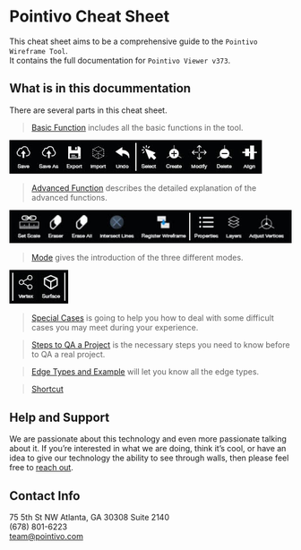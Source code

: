 # Pointivo Cheat Sheet

This cheat sheet aims to be a comprehensive guide to the `Pointivo Wireframe Tool`.   
It contains the full documentation for `Pointivo Viewer v373`.

## What is in this docummentation

There are several parts in this cheat sheet.

>[Basic Function](basic-function.md) includes all the basic functions in the tool.

![](/Images/basic.jpg)

>[Advanced Function](advanced-function.md) describes the detailed explanation of the advanced functions.

![](/Images/advanced.jpg)

>[Mode](mode.md) gives the introduction of the three different modes.

![](/Images/mode.jpg)

>[Special Cases](special-cases.md) is going to help you how to deal with some difficult cases you may meet during your experience.

>[Steps to QA a Project](steps-to-qa-a-project.md) is the necessary steps you need to know before to QA a real project.

>[Edge Types and Example](edge-types-and-example.md) will let you know all the edge types.

>[Shortcut](shortcut.md)

## Help and Support

We are passionate about this technology and even more passionate talking about it. If you’re interested in what we are doing, think it’s cool, or have an idea to give our technology the ability to see through walls, then please feel free to [reach out](http://pointivo.com/contact/).

## Contact Info

75 5th St NW Atlanta, GA 30308 Suite 2140  
\(678\) 801-6223  
team@pointivo.com


